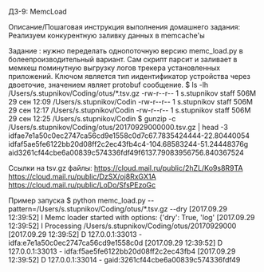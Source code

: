 ДЗ-9: MemcLoad

Описание/Пошаговая инструкция выполнения домашнего задания:
Реализуем конкурентную заливку данных в memcache'ы

Задание
: нужно переделать однопоточную версию memc_load.py в болеепроизводительный вариант. Сам скрипт парсит и заливает в мемкеш поминутную выгрузку логов трекера установленных приложений. Ключом является тип иидентификатор устройства через двоеточие, значением являет protobuf сообщение.
$ ls -lh /Users/s.stupnikov/Coding/otus/*.tsv.gz
-rw-r--r-- 1 s.stupnikov staff 506M 29 сен 12:09 /Users/s.stupnikov/Codin
-rw-r--r-- 1 s.stupnikov staff 506M 29 сен 12:17 /Users/s.stupnikov/Codin
-rw-r--r-- 1 s.stupnikov staff 506M 29 сен 12:25 /Users/s.stupnikov/Codin
$ gunzip -c /Users/s.stupnikov/Coding/otus/20170929000000.tsv.gz | head -3
idfae7e1a50c0ec2747ca56cd9e1558c0d7c67.7835424444-22.80440054
idfaf5ae5fe6122bb20d08ff2c2ec43fb4c4-104.68583244-51.24448376g
aid3261cf44cbe6a00839c574336fdf49f6137.79083956756.840367524

Ссылки на tsv.gz файлы:
https://cloud.mail.ru/public/2hZL/Ko9s8R9TA
https://cloud.mail.ru/public/DzSX/oj8RxGX1A
https://cloud.mail.ru/public/LoDo/SfsPEzoGc

Пример запуска
$ python memc_load.py --pattern=/Users/s.stupnikov/Coding/otus/*.tsv.gz --dry
[2017.09.29 12:39:52] I Memc loader started with options: {'dry': True, 'log'
[2017.09.29 12:39:52] I Processing /Users/s.stupnikov/Coding/otus/20170929000
[2017.09.29 12:39:52] D 127.0.0.1:33013 - idfa:e7e1a50c0ec2747ca56cd9e1558c0d
[2017.09.29 12:39:52] D 127.0.0.1:33013 - idfa:f5ae5fe6122bb20d08ff2c2ec43fb4
[2017.09.29 12:39:52] D 127.0.0.1:33014 - gaid:3261cf44cbe6a00839c574336fdf49